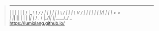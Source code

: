 >   _     _    _ __  __ _______   __
>  | |   | |  | |  \/  |_   _\ \ / /
>  | |   | |  | | \  / | | |  \ V / 
>  | |   | |  | | |\/| | | |   > <  
>  | |___| |__| | |  | |_| |_ / . \ 
>  |______\____/|_|  |_|_____/_/ \_\
   https://lumixlang.github.io/
